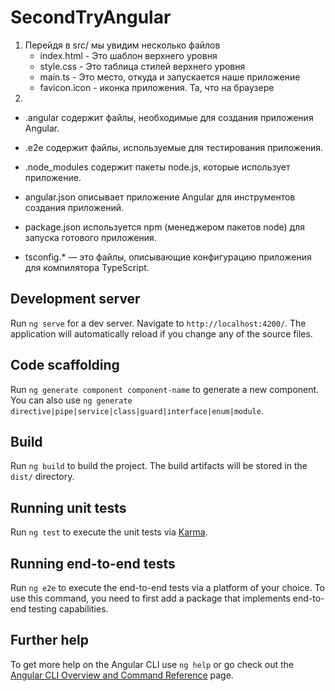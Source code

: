 # SecondTryAngular

1. Перейдя в src/ мы увидим несколько файлов
    - index.html - Это шаблон верхнего уровня
    - style.css - Это таблица стилей верхнего уровня
    - main.ts - Это место, откуда и запускается наше приложение
    - favicon.icon - иконка приложения. Та, что на браузере
2. 
- .angular содержит файлы, необходимые для создания приложения Angular.

- .e2e содержит файлы, используемые для тестирования приложения.

- .node_modules содержит пакеты node.js, которые использует приложение.

- angular.json описывает приложение Angular для инструментов создания приложений.

- package.json используется npm (менеджером пакетов node) для запуска готового приложения.

- tsconfig.* — это файлы, описывающие конфигурацию приложения для компилятора TypeScript.

## Development server

Run `ng serve` for a dev server. Navigate to `http://localhost:4200/`. The application will automatically reload if you change any of the source files.

## Code scaffolding

Run `ng generate component component-name` to generate a new component. You can also use `ng generate directive|pipe|service|class|guard|interface|enum|module`.

## Build

Run `ng build` to build the project. The build artifacts will be stored in the `dist/` directory.

## Running unit tests

Run `ng test` to execute the unit tests via [Karma](https://karma-runner.github.io).

## Running end-to-end tests

Run `ng e2e` to execute the end-to-end tests via a platform of your choice. To use this command, you need to first add a package that implements end-to-end testing capabilities.

## Further help

To get more help on the Angular CLI use `ng help` or go check out the [Angular CLI Overview and Command Reference](https://angular.io/cli) page.
